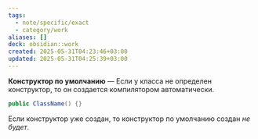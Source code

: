 ```yaml
---
tags:
  - note/specific/exact
  - category/work
aliases: []
deck: obsidian::work
created: 2025-05-31T04:23:46+03:00
updated: 2025-05-31T04:25:39+03:00
---
```


**Конструктор по умолчанию**
—
Если у класса не определен конструктор, то он создается компилятором автоматически.
```java
public ClassName() {}
```
Если конструктор уже создан, то конструктор по умолчанию создан *не будет*.
